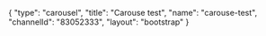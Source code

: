 {
    "type": "carousel",
    "title": "Carouse test",
    "name": "carouse-test",
    "channelId": "83052333",
    "layout": "bootstrap"
}